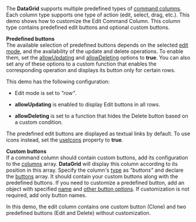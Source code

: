 The **DataGrid** supports multiple predefined types of [command columns](/Documentation/Guide/Widgets/DataGrid/Columns/Column_Types/Command_Columns/). Each column type supports one type of action (edit, select, drag, etc.). This demo shows how to customize the Edit Command Column. This column type contains predefined edit buttons and optional custom buttons.

**Predefined buttons**           
The available selection of predefined buttons depends on the selected [edit mode](/Documentation/ApiReference/UI_Widgets/dxDataGrid/Configuration/editing/#mode), and the availability of the update and delete operations. To enable them, set the [allowUpdating](/Documentation/ApiReference/UI_Widgets/dxDataGrid/Configuration/editing/#allowUpdating) and [allowDeleting](/Documentation/ApiReference/UI_Widgets/dxDataGrid/Configuration/editing/#allowDeleting) options to **true**. You can also set any of these options to a custom function that enables the corresponding operation and displays its button only for certain rows.

This demo has the following configuration:

* Edit mode is set to *"row"*.

* **allowUpdating** is enabled to display Edit buttons in all rows.
  
* **allowDeleting** is set to a function that hides the Delete button based on a custom condition.

The predefined edit buttons are displayed as textual links by default. To use icons instead, set the [useIcons](/Documentation/ApiReference/UI_Widgets/dxDataGrid/Configuration/editing/#useIcons) property to **true**.

**Custom buttons**             
If a command column should contain custom buttons, add its configuration to the [columns](/Documentation/ApiReference/UI_Widgets/dxDataGrid/Configuration/columns/) array. **DataGrid** will display this column according to its position in this array. Specify the column's [type](/Documentation/ApiReference/UI_Widgets/dxDataGrid/Configuration/columns/#type) as *"buttons"* and declare the [buttons](/Documentation/ApiReference/UI_Widgets/dxDataGrid/Configuration/columns/buttons/) array. It should contain your custom buttons along with the predefined buttons. If you need to customize a predefined button, add an object with specified [name](/Documentation/ApiReference/UI_Widgets/dxDataGrid/Configuration/columns/buttons/#name) and [other button options](/Documentation/ApiReference/UI_Widgets/dxDataGrid/Configuration/columns/buttons/). If customization is not required, add only button names.

In this demo, the edit column contains one custom button (Clone) and two predefined buttons (Edit and Delete) without customization.
